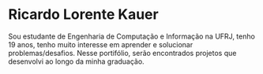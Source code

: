 # Ricardo Lorente Kauer
Sou estudante de Engenharia de Computação e Informação na UFRJ, tenho 19 anos, tenho muito interesse em aprender e solucionar problemas/desafios. Nesse portifólio, serão encontrados projetos que desenvolvi ao longo da minha graduação.
